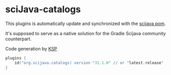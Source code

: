 # sciJava-catalogs

This plugins is automatically update and synchronized with the [scijava pom](https://github.com/scijava/pom-scijava).

It's supposed to serve as a native solution for the Gradle Scijava community counterpart. 

Code generation by [KSP](https://github.com/google/ksp/)



```kotlin 
plugins {
    id("org.scijava.catalogs) version "31.1.0" // or "latest.release"
}
